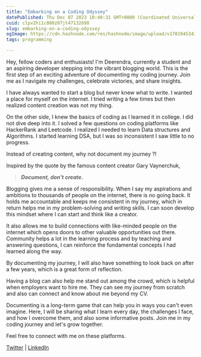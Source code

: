 ```yaml
---
title: "Embarking on a Coding Odyssey"
datePublished: Thu Dec 07 2023 10:40:31 GMT+0000 (Coordinated Universal Time)
cuid: clpv2hi1c000z07jt47132698
slug: embarking-on-a-coding-odyssey
ogImage: https://cdn.hashnode.com/res/hashnode/image/upload/v1701945343755/a63071f0-aae8-467c-a009-b167b603355c.jpeg
tags: programming

---
```


Hey, fellow coders and enthusiasts! I'm Deerendra, currently a student and an aspiring developer stepping into the vibrant blogging world. This is the first step of an exciting adventure of documenting my coding journey. Join me as I navigate my challenges, celebrate victories, and share insights.

I have always wanted to start a blog but never knew what to write. I wanted a place for myself on the internet. I tried writing a few times but then realized content creation was not my thing.

On the other side, I knew the basics of coding as I learned it in college. I did not dive deep into it. I solved a few questions on coding platforms like HackerRank and Leetcode. I realized I needed to learn Data structures and Algorithms. I started learning DSA, but I was so inconsistent I saw little to no progress.

Instead of creating content, why not document my journey ?!

Inspired by the quote by the famous content creator Gary Vaynerchuk,

> ***Document, don't create.***

Blogging gives me a sense of responsibility. When I say my aspirations and ambitions to thousands of people on the internet, there is no going back. It holds me accountable and keeps me consistent in my journey, which in return helps me in my problem-solving and writing skills. I can soon develop this mindset where I can start and think like a creator.

It also allows me to build connections with like-minded people on the internet which opens doors to other valuable opportunities out there. Community helps a lot in the learning process and by teaching and answering questions, I can reinforce the fundamental concepts I had learned along the way.

By documenting my journey, I will also have something to look back on after a few years, which is a great form of reflection.

Having a blog can also help me stand out among the crowd, which is helpful when employers want to hire me. They can see my journey from scratch and also can connect and know about me beyond my CV.

Documenting is a long-term game that can help you in ways you can't even imagine. Here, I will be sharing what I learn every day, the challenges I face, and how I overcome them, and also some informative posts. Join me in my coding journey and let's grow together.

Feel free to connect with me on these platforms.

[Twitter](https://twitter.com/DeerendraS0904) | [LinkedIn](https://www.linkedin.com/in/deerendra-saravanan-246201267/)